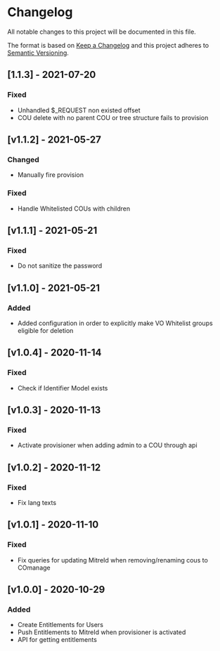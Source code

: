 # Changelog

All notable changes to this project will be documented in this file.

The format is based on [Keep a Changelog](https://keepachangelog.com/en/1.0.0/)
and this project adheres to [Semantic Versioning](https://semver.org/spec/v2.0.0.html).

## [1.1.3] - 2021-07-20
### Fixed
- Unhandled $_REQUEST non existed offset
- COU delete with no parent COU or tree structure fails to provision

## [v1.1.2] - 2021-05-27
### Changed
- Manually fire provision

### Fixed
- Handle Whitelisted COUs with children

## [v1.1.1] - 2021-05-21
### Fixed
- Do not sanitize the password

## [v1.1.0] - 2021-05-21
### Added
- Added configuration in order to explicitly make VO Whitelist groups eligible for deletion

## [v1.0.4] - 2020-11-14
### Fixed
- Check if Identifier Model exists

## [v1.0.3] - 2020-11-13
### Fixed
- Activate provisioner when adding admin to a COU through api

## [v1.0.2] - 2020-11-12
### Fixed
- Fix lang texts

## [v1.0.1] - 2020-11-10
### Fixed
- Fix queries for updating MitreId when removing/renaming cous to COmanage

## [v1.0.0] - 2020-10-29
### Added

- Create Entitlements for Users
- Push Entitlements to MitreId when provisioner is activated
- API for getting entitlements
